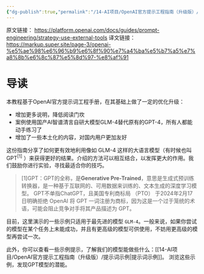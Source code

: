```yaml
---
{"dg-publish":true,"permalink":"/14-AI项目/OpenAI官方提示工程指南（升级版）/1-开始/","dgPassFrontmatter":true,"created":"2024-06-09T08:18:24.643+08:00","updated":"2024-06-10T07:37:01.204+08:00"}
---
```




原文链接： https://platform.openai.com/docs/guides/prompt-engineering/strategy-use-external-tools
译文链接： https://markup.super.site/page-3/openai-%e5%ae%98%e6%96%b9%e6%8f%90%e7%a4%ba%e5%b7%a5%e7%a8%8b%e6%8c%87%e5%8d%97-%e8%af%91

# 导读
本教程基于OpenAI官方提示词工程手册，在其基础上做了一定的优化升级：
- 增加更多说明，降低阅读门坎
- 案例使用国产AI智谱清言自研大模型GLM-4替代原有的GPT-4，所有人都能动手练习了
- 增加了一些本土化的内容，对国内用户更加友好

这份指南分享了如何更有效地利用像如 GLM-4 这样的大语言模型（有时候也叫 GPT<sup>[1]</sup> ）来获得更好的结果。介绍的方法可以相互结合，以发挥更大的作用。我们鼓励你进行实验，寻找最适合你的技巧。

> [1]GPT：GPT的全称，是**Generative Pre-Trained**，意思是生成式预训练转换器，是一种基于互联网的、可用数据来训练的、文本生成的深度学习模型。
> GPT不单指ChatGPT，且美国专利商标局 （PTO） 于2024年2月17日明确拒绝 OpenAI 将 GPT 一词注册为商标，因为这是一个过于笼统的术语，可能会阻止竞争对手将其产品描述为 GPT。

目前，这里演示的一些示例只适用于最先进的模型 `GLM-4`。一般来说，如果你尝试的模型在某个任务上未能成功，并且有更高级的模型可供使用，不妨用更高级的模型再尝试一次。

此外，你可以查看一些示例提示，了解我们的模型能做些什么：[[14-AI项目/OpenAI官方提示工程指南（升级版）/提示词示例\|提示词示例]]。
浏览这些示例，发现GPT模型的潜能。

